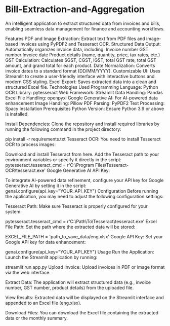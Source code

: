 # Bill-Extraction-and-Aggregation
An intelligent application to extract structured data from invoices and bills, enabling seamless data management for finance and accounting workflows.

Features
PDF and Image Extraction: Extract text from PDF files and image-based invoices using PyPDF2 and Tesseract OCR.
Structured Data Output: Automatically organizes invoice data, including:
Invoice number
GST number
Invoice date
Product details (name, quantity, price, tax rates, etc.)
GST Calculation: Calculates SGST, CGST, IGST, total GST rate, total GST amount, and grand total for each product.
Date Normalization: Converts invoice dates to a standard format (DD/MM/YYYY).
Customizable UI: Uses Streamlit to create a user-friendly interface with interactive buttons and modern CSS styling.
Excel Export: Saves extracted data into a clean and structured Excel file.
Technologies Used
Programming Language: Python
OCR Library: pytesseract
Web Framework: Streamlit
Data Handling: Pandas
Excel File Handling: openpyxl
Google Generative AI: For AI-powered data enhancement
Image Handling: Pillow
PDF Parsing: PyPDF2
Text Processing: Spacy
Installation
Prerequisites
Python Version: Ensure Python 3.9 or above is installed.

Install Dependencies: Clone the repository and install required libraries by running the following command in the project directory:

pip install -r requirements.txt
Tesseract OCR: You need to install Tesseract OCR to process images:

Download and install Tesseract from here.
Add the Tesseract path to your environment variables or specify it directly in the script:
pytesseract.tesseract_cmd = r'C:\Program Files\Tesseract-OCR\tesseract.exe'
Google Generative AI API Key:

To integrate AI-powered data refinement, configure your API key for Google Generative AI by setting it in the script:
genai.configure(api_key="YOUR_API_KEY")
Configuration
Before running the application, you may need to adjust the following configuration settings:

Tesseract Path: Make sure Tesseract is properly configured for your system:

pytesseract.tesseract_cmd = r'C:\Path\To\Tesseract\tesseract.exe'
Excel File Path: Set the path where the extracted data will be stored:

EXCEL_FILE_PATH = 'path_to_save_data/eng.xlsx'
Google API Key: Set your Google API key for data enhancement:

genai.configure(api_key="YOUR_API_KEY")
Usage
Run the Application: Launch the Streamlit application by running:

streamlit run app.py
Upload Invoice: Upload invoices in PDF or image format via the web interface.

Extract Data: The application will extract structured data (e.g., invoice number, GST number, product details) from the uploaded file.

View Results: Extracted data will be displayed on the Streamlit interface and appended to an Excel file (eng.xlsx).

Download Files: You can download the Excel file containing the extracted data or the monthly summary.
